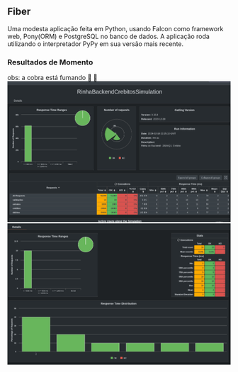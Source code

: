 ## Fiber
Uma modesta aplicação feita em Python, usando Falcon como framework web, Pony(ORM) e PostgreSQL no banco de dados. A aplicação roda utilizando o interpretador PyPy em sua versão mais recente.

### Resultados de Momento
obs: a cobra está fumando :snake: :smoking:
![resultados-graficos](results/10-02-2024-take-3.png)
![resultados-graficos](results/10-02-2024-response-times.png)